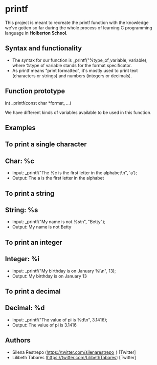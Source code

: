 # printf
This project is meant to recreate the printf function with the knowledge we've gotten so far during the whole process of learning C programming language in __Holberton School__.
 ## Syntax and functionality
 - The syntax for our function is _printf("%type_of_variable, variable); where %type of variable stands for the format specificator. 
 - As printf means "print formatted", it's mostly used to print text (characters or strings) and numbers (integers or decimals).
 
 ## Function prototype
int _printf(const char *format, ...)

We have different kinds of variables available to be used in this function. 

## Examples

## To print a single character
## Char: %c
- Input: _printf("The %c is the first letter in the alphabet\n", 'a');
- Output: The a is the first letter in the alphabet


## To print a string
## String: %s
- Input: _printf("My name is not %s\n", "Betty");
- Output: My name is not Betty


## To print an integer
## Integer: %i
- Input: _printf("My birthday is on January %i\n", 13);
- Output: My birthday is on January 13


## To print a decimal
## Decimal: %d
- Input: _printf("The value of pi is %d\n", 3.1416);
- Output: The value of pi is 3.1416


## Authors
- Silena Restrepo (https://twitter.com/silenarestrepo_) [Twitter]
- Lilibeth Tabares (https://twitter.com/LilibethTabares) [Twitter]
